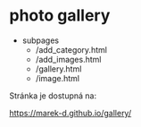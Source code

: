 # photo gallery

- subpages
  - /add_category.html
  - /add_images.html
  - /gallery.html
  - /image.html

Stránka je dostupná na:

https://marek-d.github.io/gallery/
